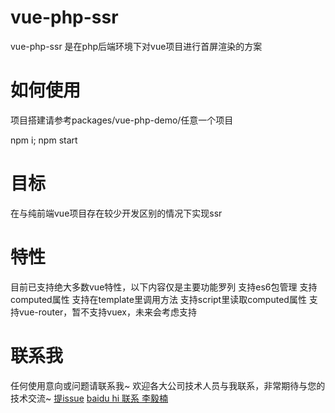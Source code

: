 # vue-php-ssr

vue-php-ssr 是在php后端环境下对vue项目进行首屏渲染的方案

# 如何使用

项目搭建请参考packages/vue-php-demo/任意一个项目

npm i; npm start

# 目标

在与纯前端vue项目存在较少开发区别的情况下实现ssr

# 特性

目前已支持绝大多数vue特性，以下内容仅是主要功能罗列
支持es6包管理
支持computed属性
支持在template里调用方法
支持script里读取computed属性
支持vue-router，暂不支持vuex，未来会考虑支持

# 联系我

任何使用意向或问题请联系我~
欢迎各大公司技术人员与我联系，非常期待与您的技术交流~
[提issue](https://github.com/wave-fe/vue-php-ssr/issues/new)
[baidu hi 联系 李毅楠](baidu://message/?id=biline)
